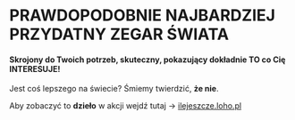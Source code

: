 # PRAWDOPODOBNIE NAJBARDZIEJ PRZYDATNY ZEGAR ŚWIATA
#### Skrojony do Twoich potrzeb, skuteczny, pokazujący dokładnie TO co Cię INTERESUJE! 

Jest coś lepszego na świecie? Śmiemy twierdzić, **że nie**.

Aby zobaczyć to **dzieło** w akcji wejdź tutaj -> [ilejeszcze.loho.pl](https://ilejeszcze.loho.pl)